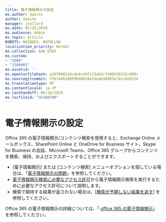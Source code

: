 ```yaml
---
title: 電子情報開示の設定
ms.author: daeite
author: daeite
manager: joallard
ms.date: 05/15/2019
ms.audience: Admin
ms.topic: article
ROBOTS: NOINDEX, NOFOLLOW
localization_priority: Normal
ms.collection: Adm_O365
ms.custom:
- "2006"
- "3200003"
ms.assetid: ''
ms.openlocfilehash: a20f00653dcde4ce0f133ab3cf400550315c090c
ms.sourcegitcommit: 5fb7a4b28859690020efdea630d03e70cc0e6334
ms.translationtype: MT
ms.contentlocale: ja-JP
ms.lasthandoff: 06/28/2019
ms.locfileid: "35388790"
---
```

# <a name="ediscovery-settings"></a>電子情報開示の設定

Office 365 の電子情報開示/コンテンツ検索を使用すると、Exchange Online メールボックス、SharePoint Online と OneDrive for Business サイト、Skype for Business の会話、Microsoft Teams、Office 365 グループからコンテンツを検索、保持、およびエクスポートすることができます。

- [電子情報開示] または [コンテンツ検索] メニューオプションを探している場合は、「[電子情報開示の問題](https://docs.microsoft.com/alchemyinsights/ediscovery-issues)」を参照してください。
- [電子情報開示検索に必要なアクセス許可](https://docs.microsoft.com/alchemyinsights/permissions-required-for-ediscovery-searches)から電子情報開示検索を実行するために必要なアクセス許可について説明します。
- 検索で期待する結果が返されない場合は、[[検索が予期しない結果を返す](https://docs.microsoft.com/alchemyinsights/search-not-returning-expected-results)] を参照してください。

Office 365 の電子情報開示の詳細については、「 [office 365 の電子情報開示](https://docs.microsoft.com/office365/securitycompliance/ediscovery)」を参照してください。
